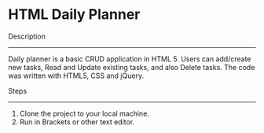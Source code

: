 # HTML Daily Planner

Description
********************
Daily planner is a basic CRUD application in HTML 5.
Users can add/create new tasks, Read and Update existing tasks, and also Delete tasks.
The code was written with HTML5, CSS and jQuery.

Steps
*********
1. Clone the project to your local machine.
2. Run in Brackets or other text editor.